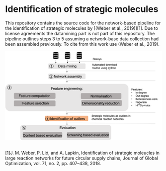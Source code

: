 # Identification of strategic molecules

This repository contains the source code for the network-based pipeline for the identification of strategic molecules by [(Weber et al., 2019)][1]. Due to license agreements the datamining part is not part of this repository. The pipeline outlines steps 3 to 5 assuming a network-base data collection had been assembled previously. To cite from this work use (Weber et al., 2019). 




<img align="centre" src="documents/pipeline.png" width="600" > 

## 


[1]J. M. Weber, P. Lió, and A. Lapkin, Identification of strategic moleucles in large reaction networks for future circular supply chains, Journal of Global Optimization, vol. 71, no. 2, pp. 407–438, 2018.
